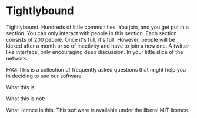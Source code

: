 Tightlybound
============

Tightlybound. Hundreds of little communities. You join, and you get put in a section. You can only interact with people in this section. Each section consists of 200 people. Once it's full, it's full. However, people will be kicked after a month or so of inactivity and have to join a new one. A twitter-like interface, only encouraging deep discussion. In your little slice of the network.

FAQ:
This is a collection of frequently asked questions that might help you in deciding to use our software.

What this is:

What this is not:

What licence is this:
This software is available under the liberal MIT licence.
